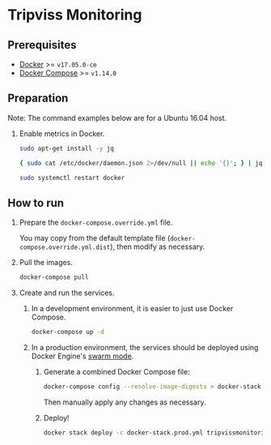 # Tripviss Monitoring

## Prerequisites

*   [Docker](https://docs.docker.com/engine/docker-overview/) >= `v17.05.0-ce`
*   [Docker Compose](https://docs.docker.com/compose/overview/) >= `v1.14.0`

## Preparation

Note: The command examples below are for a Ubuntu 16.04 host.

1.  Enable metrics in Docker.

    ```sh
    sudo apt-get install -y jq

    { sudo cat /etc/docker/daemon.json 2>/dev/null || echo '{}'; } | jq '. + {"experimental": true, "metrics-addr": "0.0.0.0:9323"}' | sudo tee /etc/docker/daemon.json.tmp && sudo mv /etc/docker/daemon.json.tmp /etc/docker/daemon.json

    sudo systemctl restart docker
    ```

## How to run

1.  Prepare the `docker-compose.override.yml` file.

    You may copy from the default template file (`docker-compose.override.yml.dist`), then modify as necessary.

2.  Pull the images.

    ```sh
    docker-compose pull
    ```

3.  Create and run the services.

    1.  In a development environment, it is easier to just use Docker Compose.

        ```sh
        docker-compose up -d
        ```

    2.  In a production environment, the services should be deployed using Docker Engine's [swarm mode](https://docs.docker.com/engine/swarm/).

        1.  Generate a combined Docker Compose file:

            ```sh
            docker-compose config --resolve-image-digests > docker-stack.prod.yml
            ```

            Then manually apply any changes as necessary.

        2. Deploy!

            ```sh
            docker stack deploy -c docker-stack.prod.yml tripvissmonitoring
            ```
